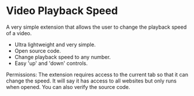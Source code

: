 # Video Playback Speed

A very simple extension that allows the user to change the playback speed of a video.

* Ultra lightweight and very simple. 
* Open source code.
* Change playback speed to any number.
* Easy 'up' and 'down' controls.

Permissions: The extension requires access to the current tab so that it can change the speed. It will say it has access to all websites but only runs when opened. You can also verify the source code.
